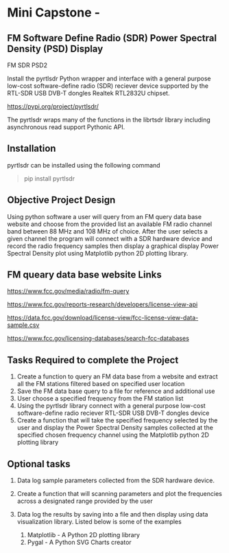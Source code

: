# Mini Capstone - 
## FM Software Define Radio (SDR) Power Spectral Density (PSD) Display 

FM SDR PSD2

Install the pyrtlsdr Python wrapper and interface with a general purpose low-cost software-define radio (SDR) reciever device supported by the RTL-SDR  USB DVB-T dongles Realtek RTL2832U chipset. 

https://pypi.org/project/pyrtlsdr/

The pyrtlsdr wraps many of the functions in the librtsdr library including asynchronous read support Pythonic API. 

## Installation

pyrtlsdr can be installed using the following command

<blockquote> pip install pyrtlsdr </blockquote> 

## Objective Project Design
Using python software a user will query from an FM query data base website and choose from the provided list an available FM radio channel band between 88 MHz and 108 MHz of choice. After the user selects a given channel the program will  connect with a SDR hardware device and record the radio frequency samples then display a graphical display Power Spectral Density plot using Matplotlib python 2D plotting library. 


## FM queary data base website Links
https://www.fcc.gov/media/radio/fm-query

https://www.fcc.gov/reports-research/developers/license-view-api

https://data.fcc.gov/download/license-view/fcc-license-view-data-sample.csv

https://www.fcc.gov/licensing-databases/search-fcc-databases


## Tasks Required to complete the Project
1. Create a function to query an FM data base from a website and extract all the FM stations filtered based on specified user location
1. Save the FM data base query to a file for reference and additional use
1. User choose a specified frequency from the FM station list
1. Using the pyrtlsdr library connect with a general purpose low-cost software-define radio reciever RTL-SDR USB DVB-T dongles device
1. Create a function that will take the specified frequency selected by the user and display the Power Spectral Density samples collected at the specified chosen frequency channel using the Matplotlib python 2D plotting library 

## Optional tasks
1. Data log sample parameters collected from the SDR hardware device. 
1. Create a function that will scanning parameters and plot the frequencies across a designated range provided by the user
1. Data log the results by saving into a file and then display using data visualization library. Listed below is some of the examples

    1. Matplotlib - A Python 2D plotting library
    1. Pygal - A Python SVG Charts creator
